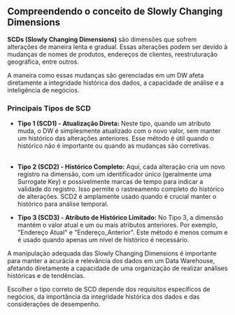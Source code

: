 ## Compreendendo o conceito de Slowly Changing Dimensions

**SCDs (Slowly Changing Dimensions)** são dimensões que sofrem alterações de maneira lenta e gradual. Essas alterações podem ser devido à mudanças de nomes de produtos, endereços de clientes, reestruturação geográfica, entre outros.

A maneira como essas mudanças são gerenciadas em um DW afeta diretamente a integridade histórica dos dados, a capacidade de análise e a inteligência de negócios.

### Principais Tipos de SCD


- **Tipo 1 (SCD1) - Atualização Direta:** Neste tipo, quando um atributo muda, o DW é simplesmente atualizado com o novo valor, sem manter um histórico das alterações anteriores. Esse método é útil quando o histórico não é importante ou quando as mudanças são corretivas.<br><br>

- **Tipo 2 (SCD2) - Histórico Completo:** Aqui, cada alteração cria um novo registro na dimensão, com um identificador único (geralmente uma Surrogate Key) e possivelmente marcas de tempo para indicar a validade do registro. Isso permite o rastreamento completo do histórico de alterações. SCD2 é amplamente usado quando é crucial manter o histórico para análise temporal.
  
- **Tipo 3 (SCD3) - Atributo de Histórico Limitado:** No Tipo 3, a dimensão mantém o valor atual e um ou mais atributos anteriores. Por exemplo, "Endereço Atual" e "Endereço_Anterior". Este método é menos comum e é usado quando apenas um nível de histórico é necessário.

A manipulação adequada das Slowly Changing Dimensions é importante para manter a acurácia e relevância dos dados em um Data Warehouse, afetando diretamente a capacidade de uma organização de realizar análises históricas e de tendências.

Escolher o tipo correto de SCD depende dos requisitos específicos de negócios, da importância da integridade histórica dos dados e das considerações de desempenho.